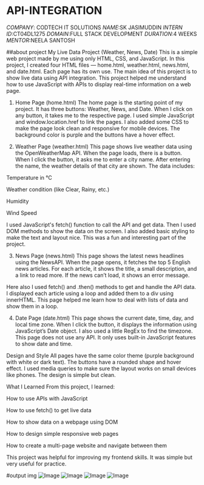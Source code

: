 # API-INTEGRATION
*COMPANY*: CODTECH IT SOLUTIONS
*NAME*:SK JASIMUDDIN
*INTERN ID*:CT04DL1275
*DOMAIN*:FULL STACK DEVELOPMENT
*DURATION*:4 WEEKS
*MENTOR*:NEELA SANTOSH


##about project
My Live Data Project (Weather, News, Date)
This is a simple web project made by me using only HTML, CSS, and JavaScript. In this project, I created four HTML files — home.html, weather.html, news.html, and date.html. Each page has its own use. The main idea of this project is to show live data using API integration. This project helped me understand how to use JavaScript with APIs to display real-time information on a web page.

1. Home Page (home.html)
The home page is the starting point of my project. It has three buttons: Weather, News, and Date. When I click on any button, it takes me to the respective page. I used simple JavaScript and window.location.href to link the pages. I also added some CSS to make the page look clean and responsive for mobile devices. The background color is purple and the buttons have a hover effect.

2. Weather Page (weather.html)
This page shows live weather data using the OpenWeatherMap API. When the page loads, there is a button. When I click the button, it asks me to enter a city name. After entering the name, the weather details of that city are shown. The data includes:

Temperature in °C

Weather condition (like Clear, Rainy, etc.)

Humidity

Wind Speed

I used JavaScript's fetch() function to call the API and get data. Then I used DOM methods to show the data on the screen. I also added basic styling to make the text and layout nice. This was a fun and interesting part of the project.

3. News Page (news.html)
This page shows the latest news headlines using the NewsAPI. When the page opens, it fetches the top 5 English news articles. For each article, it shows the title, a small description, and a link to read more. If the news can’t load, it shows an error message.

Here also I used fetch() and .then() methods to get and handle the API data. I displayed each article using a loop and added them to a div using innerHTML. This page helped me learn how to deal with lists of data and show them in a loop.

4. Date Page (date.html)
This page shows the current date, time, day, and local time zone. When I click the button, it displays the information using JavaScript’s Date object. I also used a little RegEx to find the timezone. This page does not use any API. It only uses built-in JavaScript features to show date and time.

Design and Style
All pages have the same color theme (purple background with white or dark text). The buttons have a rounded shape and hover effect. I used media queries to make sure the layout works on small devices like phones. The design is simple but clean.

What I Learned
From this project, I learned:

How to use APIs with JavaScript

How to use fetch() to get live data

How to show data on a webpage using DOM

How to design simple responsive web pages

How to create a multi-page website and navigate between them

This project was helpful for improving my frontend skills. It was simple but very useful for practice.


#output img
![Image](https://github.com/user-attachments/assets/8006af82-fab9-4934-a9c5-168350135f78)
![Image](https://github.com/user-attachments/assets/8d24b527-14b1-4a38-add7-5e3d44af4801)
![Image](https://github.com/user-attachments/assets/da2521bc-02e6-4821-b74f-b3a71dd41314)
![Image](https://github.com/user-attachments/assets/7c7c686b-09be-4ad1-8293-92819a472df6)

